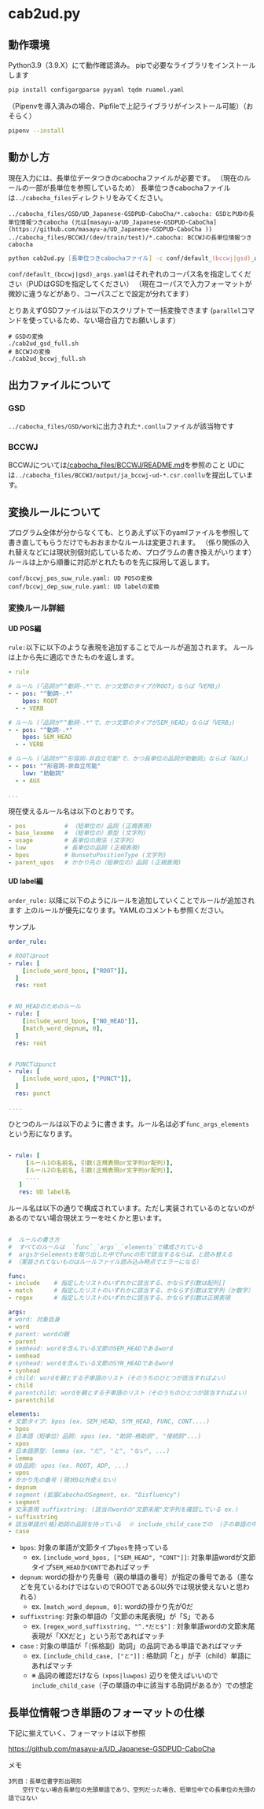 # cab2ud.py

## 動作環境

Python3.9（3.9.X）にて動作確認済み。
pipで必要なライブラリをインストールします

```zsh
pip install configargparse pyyaml tqdm ruamel.yaml
```

（Pipenvを導入済みの場合、Pipfileで上記ライブラリがインストール可能）（おそらく）

```zsh
pipenv --install
```

## 動かし方

現在入力には、長単位データつきのcabochaファイルが必要です。
（現在のルールの一部が長単位を参照しているため）
長単位つきcabochaファイルは`../cabocha_files`ディレクトリをみてください。

```text
../cabocha_files/GSD/UD_Japanese-GSDPUD-CaboCha/*.cabocha: GSDとPUDの長単位情報つきcabocha (元は[masayu-a/UD_Japanese-GSDPUD-CaboCha](https://github.com/masayu-a/UD_Japanese-GSDPUD-CaboCha ))
../cabocha_files/BCCWJ/(dev/train/test)/*.cabocha: BCCWJの長単位情報つきcabocha
```

```zsh
python cab2ud.py [長単位つきcabochaファイル] -c conf/default_(bccwj|gsd)_args.yaml --debug -w [出力ファイル名(指定しない場合標準出力)]
```

`conf/default_(bccwj|gsd)_args.yaml`はそれぞれのコーパス名を指定してください（PUDはGSDを指定してください）
（現在コーパスで入力フォーマットが微妙に違うなどがあり、コーパスごとで設定が分れてます）

とりあえずGSDファイルは以下のスクリプトで一括変換できます
(`parallel`コマンドを使っているため、ない場合自力でお願いします）

```shell
# GSDの変換
./cab2ud_gsd_full.sh
# BCCWJの変換
./cab2ud_bccwj_full.sh
```

## 出力ファイルについて

### GSD

`../cabocha_files/GSD/work`に出力された`*.conllu`ファイルが該当物です

### BCCWJ

BCCWJについては[/cabocha_files/BCCWJ/README.md](/cabocha_files/BCCWJ/README.md)を参照のこと
UDには`../cabocha_files/BCCWJ/output/ja_bccwj-ud-*.csr.conllu`を提出しています。

## 変換ルールについて

プログラム全体が分からなくても、とりあえず以下のyamlファイルを参照して書き直してもらうだけでもおおまかなルールは変更されます。
（係り関係の入れ替えなどには現状別個対応しているため、プログラムの書き換えがいります）
ルールは上から順番に対応がとれたものを先に採用して返します。

```text
conf/bccwj_pos_suw_rule.yaml: UD POSの変換
conf/bccwj_dep_suw_rule.yaml: UD labelの変換
```

### 変換ルール詳細

#### UD POS編

`rule:`以下に以下のような表現を追加することでルールが追加されます。
ルールは上から先に適応できたものを返します。

```yaml
- rule

# ルール (「品詞が"^動詞-.*"で、かつ文節のタイプがROOT」ならば「VERB」)
- - pos: "^動詞-.*"
    bpos: ROOT
  - - VERB

# ルール (「品詞が"^動詞-.*"で、かつ文節のタイプがSEM_HEAD」ならば「VERB」)
- - pos: "^動詞-.*"
    bpos: SEM_HEAD
  - - VERB

# ルール (「品詞が"^形容詞-非自立可能"で、かつ長単位の品詞が助動詞」ならば「AUX」)
- - pos: "^形容詞-非自立可能"
    luw: "助動詞"
  - - AUX

...
```

現在使えるルール名は以下のとおりです。

```yaml
- pos           # （短単位の）品詞 (正規表現)
- base_lexeme   # （短単位の）原型 (文字列)
- usage         # 長単位の用法 (文字列)
- luw           # 長単位の品詞 (正規表現)
- bpos          # BunsetuPositionType (文字列)
- parent_upos   # かかり先の（短単位の）品詞 (正規表現)
```

#### UD label編

`order_rule:` 以降に以下のようにルールを追加していくことでルールが追加されます
上のルールが優先になります。YAMLのコメントも参照ください。

サンプル

```yaml
order_rule:

# ROOTはroot
- rule: [
    [include_word_bpos, ["ROOT"]],
  ]
  res: root


# NO_HEADのためのルール
- rule: [
    [include_word_bpos, ["NO_HEAD"]],
    [match_word_depnum, 0],
  ]
  res: root


# PUNCTはpunct
- rule: [
    [include_word_upos, ["PUNCT"]],
  ]
  res: punct

....
```

ひとつのルールは以下のように書きます。ルール名は必ず`func_args_elements`という形になります。

```yaml

- rule: [
     [ルール1の名前名, 引数(正規表現or文字列or配列)],
     [ルール2の名前名, 引数(正規表現or文字列or配列)],
     ....
   ]
   res: UD label名

```

ルール名は以下の通りで構成されています。ただし実装されているのとないのがあるのでない場合現状エラーを吐くかと思います。

```yaml

#  ルールの書き方
#  すべてのルールは  `func`_`args`_`elements`で構成されている
#  argsからelementsを取り出した中でfuncの形で該当するならば、と読み替える
# （実装されてないものはルールファイル読み込み時点でエラーになる）

func:
- include    # 指定したリストのいずれかに該当する、かならず引数は配列[]
- match      # 指定したリストのいずれかに該当する、かならず引数は文字列（か数字）
- regex      # 指定したリストのいずれかに該当する、かならず引数は正規表現

args:
# word: 対象自身
- word
# parent: wordの親
- parent
# semhead: wordを含んでいる文節のSEM_HEADであるword
- semhead
# synhead: wordを含んでいる文節のSYN_HEADであるword
- synhead
# child: wordを親とする子単語のリスト（そのうちのひとつが該当すればよい）
- child
# parentchild: wordを親とする子単語のリスト（そのうちのひとつが該当すればよい）
- parentchild

elements:
# 文節タイプ: bpos (ex. SEM_HEAD, SYM_HEAD, FUNC, CONT....)
- bpos
# 日本語（短単位）品詞: xpos (ex. "助詞-格助詞", "接続詞"...)
- xpos
# 日本語原型: lemma (ex. "だ", "と", "ない", ...)
- lemma
# UD品詞: upos (ex. ROOT, ADP, ...)
- upos
# かかり先の番号 (現状0以外使えない)
- depnum
# segment (拡張CabochaのSegment, ex. "Disfluency")
- segment
# 文末表現 suffixstring: (該当のwordの"文節末尾"文字列を確認している ex.)
- suffixstring
# 該当単語が(格)助詞の品詞を持っている  ※ include_child_caseでの （子の単語の中に該当する助詞があるか） 使用想定
- case
```

- `bpos`: 対象の単語が文節タイプ`bpos`を持っている
  - ex. `[include_word_bpos, ["SEM_HEAD", "CONT"]]`: 対象単語wordが文節タイプ`SEM_HEAD`か`CONT`であればマッチ
- `depnum`: wordの掛かり先番号（親の単語の番号）が指定の番号である（差などを見ているわけではないのでROOTである0以外では現状使えないと思われる）
  - ex. `[match_word_depnum, 0]`: wordの掛かり先が0だ
- `suffixstring`: 対象の単語の「文節の末尾表現」が「S」である
  - ex. `[regex_word_suffixstring, "^.*だと$"]` : 対象単語wordの文節末尾表現が「XXだと」という形であればマッチ
- `case` : 対象の単語が「（係格副）助詞」の品詞である単語であればマッチ
  - ex. `[include_child_case, ["と"]]` : 格助詞「と」が子（child）単語にあればマッチ
  - ※ 品詞の確認だけなら `(xpos|luwpos)` 辺りを使えばいいので `include_child_case`（子の単語の中に該当する助詞があるか）での想定

## 長単位情報つき単語のフォーマットの仕様

下記に揃えていく、フォーマットは以下参照

<https://github.com/masayu-a/UD_Japanese-GSDPUD-CaboCha>

メモ

```text
3列目：長単位書字形出現形
    空行でない場合長単位の先頭単語であり、空列だった場合、短単位中での長単位の先頭の語ではない
```
